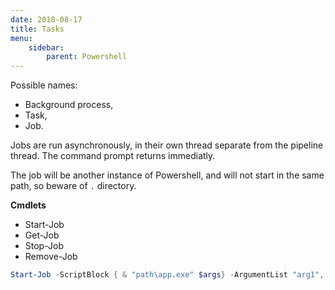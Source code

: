 ```yaml
---
date: 2018-08-17
title: Tasks
menu:
    sidebar:
        parent: Powershell
---
```


Possible names:

- Background process,
- Task,
- Job.


Jobs are run asynchronously, in their own thread separate from the pipeline thread. The command prompt returns immediatly.

The job will be another instance of Powershell, and will not start in the same path, so beware of `.` directory.



__Cmdlets__

- Start-Job
- Get-Job 
- Stop-Job
- Remove-Job

```powershell
Start-Job -ScriptBlock { & "path\app.exe" $args} -ArgumentList "arg1", "arg2"
```